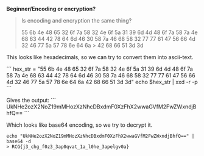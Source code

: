 **Beginner/Encoding or encryption?**

> Is encoding and encryption the same thing?
> 
> 55 6b 4e 48 65 32 6f 7a 58 32 4e 6f 5a 31 39 6d 4d 48 6f 7a 58 7a 4e 68 63 44 42 78 64 6d 46 30 58 7a 46 68 58 32 77 77 61 47 56 66 4d 32 46 77 5a 57 78 6e 64 6a > 42 68 66 51 3d 3d


This looks like hexadecimals, so we can try to convert them into ascii-text.

´´´
hex_str = "55 6b 4e 48 65 32 6f 7a 58 32 4e 6f 5a 31 39 6d 4d 48 6f 7a 58 7a 4e 68 63 44 42 78 64 6d 46 30 58 7a 46 68 58 32 77 77 61 47 56 66 4d 32 46 77 5a 57 78            6e 64 6a 42 68 66 51 3d 3d"
echo $hex_str | xxd -r -p
´´´

Gives the output:
´´´
UkNHe2ozX2NoZ19mMHozXzNhcDBxdmF0XzFhX2wwaGVfM2FwZWxndjBhfQ==
´´´

Which looks like base64 encoding, so we try to decrypt it.
```
echo "UkNHe2ozX2NoZ19mMHozXzNhcDBxdmF0XzFhX2wwaGVfM2FwZWxndjBhfQ==" | base64 -d
> RCG{j3_chg_f0z3_3ap0qvat_1a_l0he_3apelgv0a}
```

